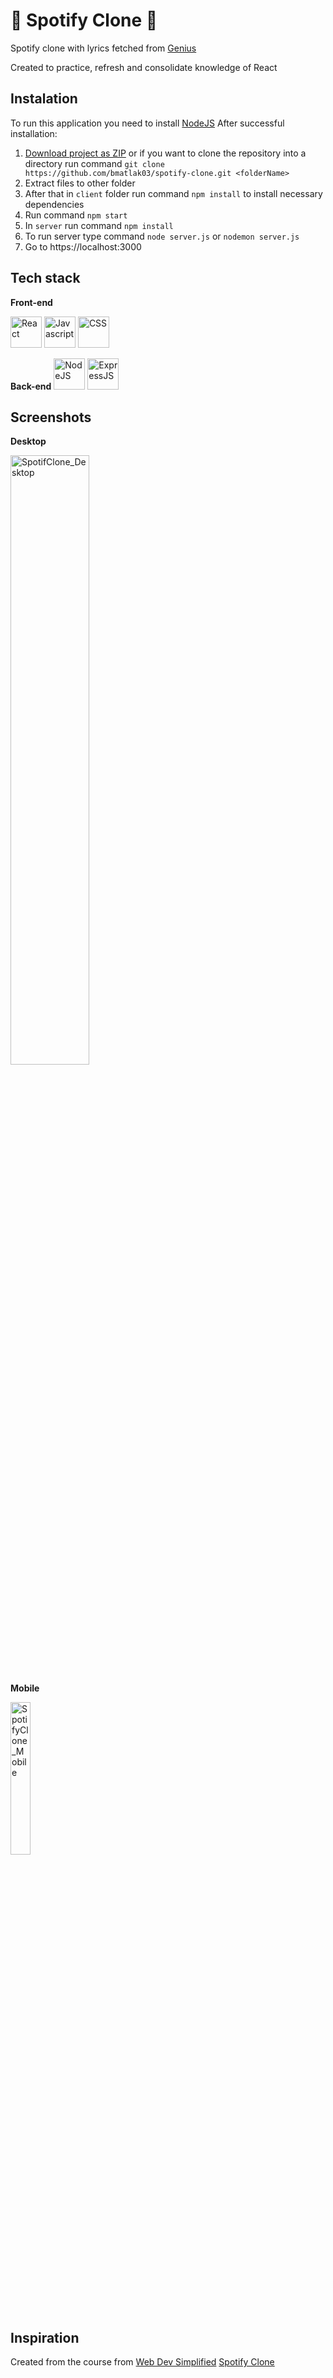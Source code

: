 # 🎵 Spotify Clone 🎵

Spotify clone with lyrics fetched from [Genius](https://genius.com/)

Created to practice, refresh and consolidate knowledge of React

## Instalation

To run this application you need to install [NodeJS](https://nodejs.org)
After successful installation:

1. [Download project as ZIP](https://github.com/bmatlak03/spotify-clone/archive/refs/heads/main.zip) or if you want to clone the repository into a directory run command `git clone https://github.com/bmatlak03/spotify-clone.git <folderName> `
2. Extract files to other folder
3. After that in `client` folder run command `npm install` to install necessary dependencies
4. Run command `npm start`
5. In `server` run command `npm install`
6. To run server type command `node server.js` or `nodemon server.js`
7. Go to https://localhost:3000


## Tech stack

**Front-end**

<a href="https://reactjs.org/" title="React"><img src="https://github.com/get-icon/geticon/raw/master/icons/react.svg" alt="React" width="50px" height="50px"></a>  <a href="https://developer.mozilla.org/pl/docs/Web/JavaScript" title="Javascript"><img src="https://github.com/get-icon/geticon/blob/master/icons/javascript.svg" alt="Javascript" width="50px" height="50px"></a>  <a href="https://developer.mozilla.org/pl/docs/Web/CSS" title="CSS"><img src="https://github.com/get-icon/geticon/blob/master/icons/css-3.svg" alt="CSS" width="50px" height="50px"></a> 



**Back-end**
<a href="https://nodejs.org" title="NodeJS"><img src="https://github.com/get-icon/geticon/blob/master/icons/nodejs.svg" alt="NodeJS" width="50px" height="50px"></a> <a href="https://expressjs.com/" title="NodeJS"><img src="https://github.com/get-icon/geticon/blob/master/icons/express.svg" alt="ExpressJS" width="50px" height="50px"></a>


## Screenshots

**Desktop**

<img src="IMAGE_LINK" alt="SpotifClone_Desktop" width="50%">

**Mobile**

<img src="IMAGE_LINK" width="25%" alt="SpotifyClone_Mobile">

## Inspiration

Created from the course from [Web Dev Simplified](https://www.youtube.com/channel/UCFbNIlppjAuEX4znoulh0Cw) [Spotify Clone](https://youtu.be/Xcet6msf3eE)
